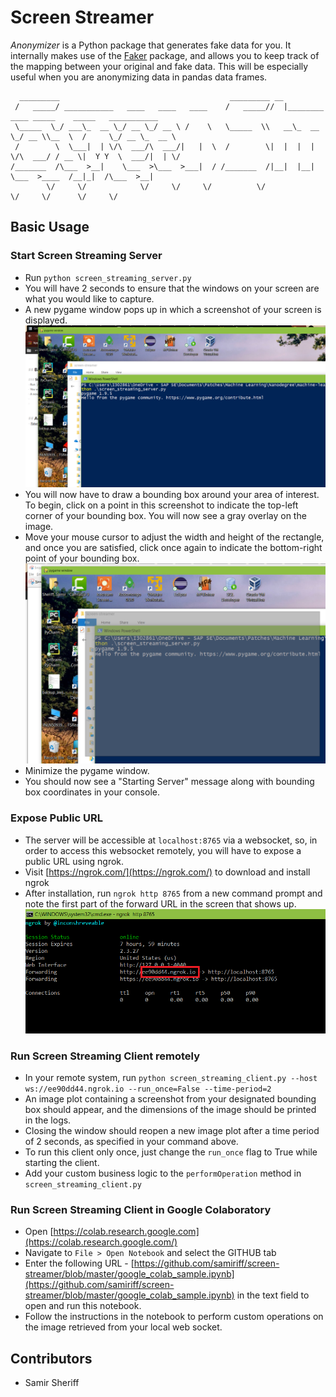
# Screen Streamer

_Anonymizer_ is a Python package that generates fake data for you. It internally makes use of the [Faker](https://github.com/joke2k/faker) package, and allows you to keep track of the mapping between your original and fake data. This will be especially useful when you are anonymizing data in pandas data frames.

```
  _________                                      _________ __                                              
 /   _____/ ___________   ____   ____   ____    /   _____//  |________   ____ _____    _____   ___________ 
 \_____  \_/ ___\_  __ \_/ __ \_/ __ \ /    \   \_____  \\   __\_  __ \_/ __ \\__  \  /     \_/ __ \_  __ \
 /        \  \___|  | \/\  ___/\  ___/|   |  \  /        \|  |  |  | \/\  ___/ / __ \|  Y Y  \  ___/|  | \/
/_______  /\___  >__|    \___  >\___  >___|  / /_______  /|__|  |__|    \___  >____  /__|_|  /\___  >__|   
        \/     \/            \/     \/     \/          \/                   \/     \/      \/     \/
```

[//]: # (Image References)

[image1]: ./images/pygame_window.png "Pygame Window"
[image2]: ./images/pygame_window_selection.png "Pygame Window Selection"
[image3]: ./images/ngrok.png "ngrok"

## Basic Usage

### Start Screen Streaming Server
- Run `python screen_streaming_server.py`
- You will have 2 seconds to ensure that the windows on your screen are what you would like to capture.
- A new pygame window pops up in which a screenshot of your screen is displayed.
	![Pygame Window][image1]
- You will now have to draw a bounding box around your area of interest. To begin, click on a point in this screenshot to indicate the top-left corner of your bounding box. You will now see a gray overlay on the image.
- Move your mouse cursor to adjust the width and height of the rectangle, and once you are satisfied, click once again to indicate the bottom-right point of your bounding box.
	![Pygame Window Selection][image2]
- Minimize the pygame window.
- You should now see a "Starting Server" message along with bounding box coordinates in your console.

### Expose Public URL
- The server will be accessible at `localhost:8765` via a websocket, so, in order to access this websocket remotely, you will have to expose a public URL using ngrok.
- Visit [https://ngrok.com/](https://ngrok.com/) to download and install ngrok
- After installation, run `ngrok http 8765` from a new command prompt and note the first part of the forward URL in the screen that shows up.
	![ngrok][image3]

### Run Screen Streaming Client remotely
- In your remote system, run `python screen_streaming_client.py --host ws://ee90dd44.ngrok.io --run_once=False --time-period=2`
- An image plot containing a screenshot from your designated bounding box should appear, and the dimensions of the image should be printed in the logs.
- Closing the window should reopen a new image plot after a time period of 2 seconds, as specified in your command above.
- To run this client only once, just change the `run_once` flag to True while starting the client.
- Add your custom business logic to the `performOperation` method in `screen_streaming_client.py`

### Run Screen Streaming Client in Google Colaboratory
- Open [https://colab.research.google.com](https://colab.research.google.com/)
- Navigate to `File > Open Notebook` and select the GITHUB tab
- Enter the following URL - [https://github.com/samiriff/screen-streamer/blob/master/google_colab_sample.ipynb](https://github.com/samiriff/screen-streamer/blob/master/google_colab_sample.ipynb) in the text field to open and run this notebook.
- Follow the instructions in the notebook to perform custom operations on the image retrieved from your local web socket.

## Contributors
- Samir Sheriff